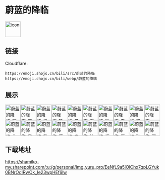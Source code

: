 # 蔚蓝的降临
<img src="https://emoji.shojo.cn/bili/src/蔚蓝的降临/icon.png" width="50" height="50" alt="icon">

## 链接
Cloudflare:
```
https://emoji.shojo.cn/bili/src/蔚蓝的降临
https://emoji.shojo.cn/bili/webp/蔚蓝的降临
```
## 展示
<img src="https://emoji.shojo.cn/bili/src/蔚蓝的降临/蔚蓝的降临-装可爱.png" width="50" height="50" alt="蔚蓝的降临-装可爱"><img src="https://emoji.shojo.cn/bili/src/蔚蓝的降临/蔚蓝的降临-不爽.png" width="50" height="50" alt="蔚蓝的降临-不爽"><img src="https://emoji.shojo.cn/bili/src/蔚蓝的降临/蔚蓝的降临-祈祷.png" width="50" height="50" alt="蔚蓝的降临-祈祷"><img src="https://emoji.shojo.cn/bili/src/蔚蓝的降临/蔚蓝的降临-睡着.png" width="50" height="50" alt="蔚蓝的降临-睡着"><img src="https://emoji.shojo.cn/bili/src/蔚蓝的降临/蔚蓝的降临-晕.png" width="50" height="50" alt="蔚蓝的降临-晕"><img src="https://emoji.shojo.cn/bili/src/蔚蓝的降临/蔚蓝的降临-害羞.png" width="50" height="50" alt="蔚蓝的降临-害羞"><img src="https://emoji.shojo.cn/bili/src/蔚蓝的降临/蔚蓝的降临-微笑.png" width="50" height="50" alt="蔚蓝的降临-微笑"><img src="https://emoji.shojo.cn/bili/src/蔚蓝的降临/蔚蓝的降临-无语.png" width="50" height="50" alt="蔚蓝的降临-无语"><img src="https://emoji.shojo.cn/bili/src/蔚蓝的降临/蔚蓝的降临-累累.png" width="50" height="50" alt="蔚蓝的降临-累累"><img src="https://emoji.shojo.cn/bili/src/蔚蓝的降临/蔚蓝的降临-wink.png" width="50" height="50" alt="蔚蓝的降临-wink"><img src="https://emoji.shojo.cn/bili/src/蔚蓝的降临/蔚蓝的降临-你懂我意思.png" width="50" height="50" alt="蔚蓝的降临-你懂我意思"><img src="https://emoji.shojo.cn/bili/src/蔚蓝的降临/蔚蓝的降临-我懂你意思.png" width="50" height="50" alt="蔚蓝的降临-我懂你意思"><img src="https://emoji.shojo.cn/bili/src/蔚蓝的降临/蔚蓝的降临-我想开了.png" width="50" height="50" alt="蔚蓝的降临-我想开了"><img src="https://emoji.shojo.cn/bili/src/蔚蓝的降临/蔚蓝的降临-摸摸.png" width="50" height="50" alt="蔚蓝的降临-摸摸"><img src="https://emoji.shojo.cn/bili/src/蔚蓝的降临/蔚蓝的降临-自闭.png" width="50" height="50" alt="蔚蓝的降临-自闭"><img src="https://emoji.shojo.cn/bili/src/蔚蓝的降临/蔚蓝的降临-达咩.png" width="50" height="50" alt="蔚蓝的降临-达咩"><img src="https://emoji.shojo.cn/bili/src/蔚蓝的降临/蔚蓝的降临-烦.png" width="50" height="50" alt="蔚蓝的降临-烦"><img src="https://emoji.shojo.cn/bili/src/蔚蓝的降临/蔚蓝的降临-原地消失.png" width="50" height="50" alt="蔚蓝的降临-原地消失"><img src="https://emoji.shojo.cn/bili/src/蔚蓝的降临/蔚蓝的降临-破土而出.png" width="50" height="50" alt="蔚蓝的降临-破土而出"><img src="https://emoji.shojo.cn/bili/src/蔚蓝的降临/蔚蓝的降临-溜了.png" width="50" height="50" alt="蔚蓝的降临-溜了">

## 下载地址

https://shamiko-my.sharepoint.com/:u:/g/personal/img_yuru_pro/EeNfL9a5lOlChx7qpLGYuk0BNrOdIRwOk_Ie23wpHEf6lw